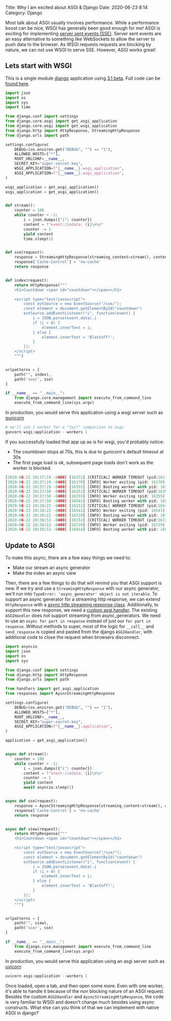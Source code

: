 Title: Why I am excited about ASGI & Django
Date: 2020-06-23 8:14
Category: Django

Most talk about ASGI usually involves performance. While a performance boost can be nice, WSGI has generally been good enough for me!
ASGI is exciting for implementing [server sent events (SSE)](https://developer.mozilla.org/en-US/docs/Web/API/Server-sent_events/Using_server-sent_events).
Server sent events are an easy alternative to something like WebSockets to allow the server to push data to the browser. As WSGI requests 
requests are blocking by nature, we can not use WSGI to serve SSE. However, ASGI works great!

## Lets start with WSGI

This is a single module [django](https://www.djangoproject.com/) application using [3.1 beta](https://www.djangoproject.com/weblog/2020/jun/15/django-31-beta-1-released/). 
Full code can be [found here](https://github.com/massover/sse-example).

```python
import json
import os
import sys
import time

from django.conf import settings
from django.core.asgi import get_asgi_application
from django.core.wsgi import get_wsgi_application
from django.http import HttpResponse, StreamingHttpResponse
from django.urls import path

settings.configure(
    DEBUG=(os.environ.get("DEBUG", "") == "1"),
    ALLOWED_HOSTS=["*"],
    ROOT_URLCONF=__name__,
    SECRET_KEY="super-secret-key",
    WSGI_APPLICATION=f"{__name__}.wsgi_application",
    ASGI_APPLICATION=f"{__name__}.asgi_application",
)

wsgi_application = get_wsgi_application()
asgi_application = get_asgi_application()


def stream():
    counter = 100
    while counter > -1:
        i = json.dumps({"i": counter})
        content = f"event:i\ndata: {i}\n\n"
        counter -= 1
        yield content
        time.sleep(1)


def sse(request):
    response = StreamingHttpResponse(streaming_content=stream(), content_type='text/event-stream')
    response['Cache-Control'] = 'no-cache'
    return response


def index(request):
    return HttpResponse("""
    <h1>Countdown <span id="countdown"></span></h1>

    <script type="text/javascript">
        const evtSource = new EventSource("/sse/");
        const element = document.getElementById("countdown")
        evtSource.addEventListener("i", function(event) {
            i = JSON.parse(event.data).i
            if (i > 0) {
                element.innerText = i;
            } else {
                element.innerText = 'Blastoff!';
            }    
        });
    </script>
    """)


urlpatterns = [
    path("", index),
    path('sse/', sse)
]

if __name__ == "__main__":
    from django.core.management import execute_from_command_line
    execute_from_command_line(sys.argv)
```

In production, you would serve this application using a wsgi server such as [gunicorn](https://gunicorn.org/)

```python
# we'll use 1 worker for a "fair" comparison to asgi
guncorn wsgi:application --workers 1
```

If you successfully loaded that app up as is for wsgi, you'd probably notice:

- The countdown stops at 70s, this is due to gunicorn's default timeout at 30s
- The first page load is ok, subsequent page loads don't work as the worker is blocked.

```python
[2020-06-22 20:37:19 -0400] [16151] [CRITICAL] WORKER TIMEOUT (pid:16170)
[2020-06-22 20:37:19 -0400] [16170] [INFO] Worker exiting (pid: 16170)
[2020-06-22 20:37:19 -0400] [16355] [INFO] Booting worker with pid: 16355
[2020-06-22 20:37:50 -0400] [16151] [CRITICAL] WORKER TIMEOUT (pid:16355)
[2020-06-22 20:37:50 -0400] [16355] [INFO] Worker exiting (pid: 16355)
[2020-06-22 20:37:50 -0400] [16541] [INFO] Booting worker with pid: 16541
[2020-06-22 20:38:22 -0400] [16151] [CRITICAL] WORKER TIMEOUT (pid:16541)
[2020-06-22 20:38:22 -0400] [16541] [INFO] Worker exiting (pid: 16541)
[2020-06-22 20:38:22 -0400] [16729] [INFO] Booting worker with pid: 16729
[2020-06-22 20:38:53 -0400] [16151] [CRITICAL] WORKER TIMEOUT (pid:16729)
[2020-06-22 20:38:53 -0400] [16729] [INFO] Worker exiting (pid: 16729)
[2020-06-22 20:38:53 -0400] [16914] [INFO] Booting worker with pid: 16914
```

## Update to ASGI

To make this async, there are a few easy things we need to:

- Make our stream an async generator
- Make the index an async view

Then, there are a few things to do that will remind you that ASGI support is new. If we try and use a `StreamingHttpResponse`
with our async generator, we'll run into `TypeError: 'async_generator' object is not iterable`.  To support an async generator 
for a streaming http response, we can extend `HttpResponse` with a [async http streaming response class](https://github.com/massover/sse-example/blob/master/responses.py).
Additionally, to support this new response, we need a [custom asgi handler](https://github.com/massover/sse-example/blob/master/asgi.py). 
The existing `ASGIHandler` does not support streaming from async_generators. We need to use an `async for part in response` 
instead of just our `for part in response`. Without methods to super, most of the logic for `__call__` and `send_response` 
is copied and pasted from the django `ASGIHandler`, with additional code to close the request when browsers disconnect.

```python
import asyncio
import json
import os
import sys

from django.conf import settings
from django.http import HttpResponse
from django.urls import path

from handlers import get_asgi_application
from responses import AysncStreamingHttpResponse

settings.configure(
    DEBUG=(os.environ.get("DEBUG", "") == "1"),
    ALLOWED_HOSTS=["*"],
    ROOT_URLCONF=__name__,
    SECRET_KEY="super-secret-key",
    ASGI_APPLICATION=f"{__name__}.application",
)

application = get_asgi_application()


async def stream():
    counter = 100
    while counter > -1:
        i = json.dumps({"i": counter})
        content = f"event:i\ndata: {i}\n\n"
        counter -= 1
        yield content
        await asyncio.sleep(1)


async def sse(request):
    response = AysncStreamingHttpResponse(streaming_content=stream(), content_type='text/event-stream')
    response['Cache-Control'] = 'no-cache'
    return response


async def view(request):
    return HttpResponse("""
    <h1>Countdown <span id="countdown"></span></h1>

    <script type="text/javascript">
        const evtSource = new EventSource("/sse/");
        const element = document.getElementById("countdown")
        evtSource.addEventListener("i", function(event) {
            i = JSON.parse(event.data).i
            if (i > 0) {
                element.innerText = i;
            } else {
                element.innerText = 'Blastoff!';
            }    
        });
    </script>
    """)


urlpatterns = [
    path("", view),
    path('sse/', sse)
]

if __name__ == "__main__":
    from django.core.management import execute_from_command_line
    execute_from_command_line(sys.argv)
```

In production, you would serve this application using an asgi server such as [uvicorn](https://www.uvicorn.org/)

```python
uvicorn asgi:application --workers 1
```

Once loaded, open a tab, and then open some more. Even with one worker, it's able to handle it because of the non blocking nature of
an ASGI request. Besides the custom `ASGIHandler` and `AysncStreamingHttpResponse`, the code is very familiar to WSGI
and doesn't change much besides using async constructs. What else can you think of that we can implement with native ASGI in django?